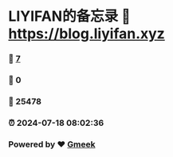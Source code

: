 # LIYIFAN的备忘录 :link: https://blog.liyifan.xyz 
### :page_facing_up: [7](https://blog.liyifan.xyz/tag.html) 
### :speech_balloon: 0 
### :hibiscus: 25478 
### :alarm_clock: 2024-07-18 08:02:36 
### Powered by :heart: [Gmeek](https://github.com/Meekdai/Gmeek)
